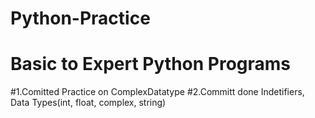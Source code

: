 # Python-Practice
# Basic to Expert Python Programs

#1.Comitted Practice on ComplexDatatype
#2.Committ done Indetifiers, Data Types(int, float, complex, string)
